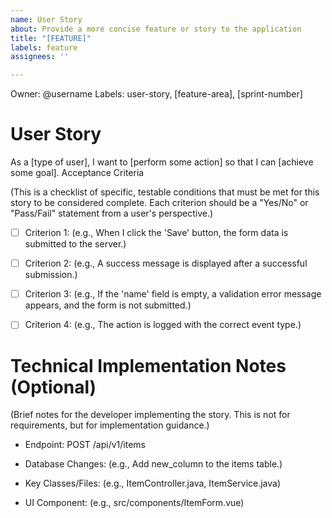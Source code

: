 ```yaml
---
name: User Story
about: Provide a more concise feature or story to the application
title: "[FEATURE]"
labels: feature
assignees: ''

---
```


Owner: @username
Labels: user-story, [feature-area], [sprint-number]

# User Story

As a [type of user], I want to [perform some action] so that I can [achieve some goal].
Acceptance Criteria

(This is a checklist of specific, testable conditions that must be met for this story to be considered complete. Each criterion should be a "Yes/No" or "Pass/Fail" statement from a user's perspective.)

- [ ] Criterion 1: (e.g., When I click the 'Save' button, the form data is submitted to the server.)

- [ ] Criterion 2: (e.g., A success message is displayed after a successful submission.)

- [ ] Criterion 3: (e.g., If the 'name' field is empty, a validation error message appears, and the form is not submitted.)

- [ ] Criterion 4: (e.g., The action is logged with the correct event type.)

# Technical Implementation Notes (Optional)

(Brief notes for the developer implementing the story. This is not for requirements, but for implementation guidance.)

- Endpoint: POST /api/v1/items

- Database Changes: (e.g., Add new_column to the items table.)

- Key Classes/Files: (e.g., ItemController.java, ItemService.java)

- UI Component: (e.g., src/components/ItemForm.vue)
